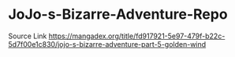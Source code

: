 # JoJo-s-Bizarre-Adventure-Repo




Source Link https://mangadex.org/title/fd917921-5e97-479f-b22c-5d7f00e1c830/jojo-s-bizarre-adventure-part-5-golden-wind